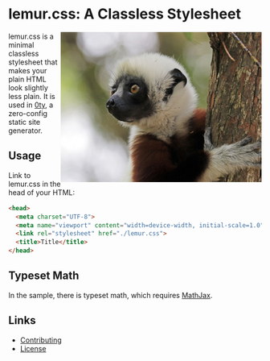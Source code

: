 # lemur.css: A Classless Stylesheet
<img src="./lemur.jpg" style="float: right" width="400" alt="A Nice Lemur"/>

lemur.css is a minimal classless stylesheet that makes your plain
HTML look slightly less plain. It is used in
[0ty](https://github.com/liammulh/0ty), a zero-config static site generator.

## Usage

Link to lemur.css in the head of your HTML:

```html
<head>
  <meta charset="UTF-8">
  <meta name="viewport" content="width=device-width, initial-scale=1.0">
  <link rel="stylesheet" href="./lemur.css">
  <title>Title</title>
</head>
```

## Typeset Math

In the sample, there is typeset math, which requires
[MathJax](https://www.mathjax.org).

## Links

- [Contributing](./CONTRIBUTING.md)
- [License](./LICENSE.md)